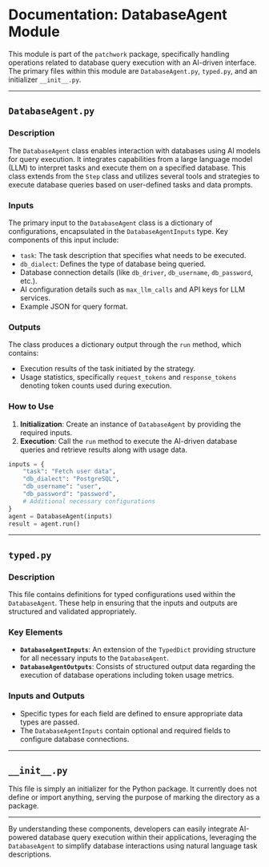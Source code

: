 # Documentation: DatabaseAgent Module

This module is part of the `patchwork` package, specifically handling operations related to database query execution with an AI-driven interface. The primary files within this module are `DatabaseAgent.py`, `typed.py`, and an initializer `__init__.py`.

---

## `DatabaseAgent.py`

### Description

The `DatabaseAgent` class enables interaction with databases using AI models for query execution. It integrates capabilities from a large language model (LLM) to interpret tasks and execute them on a specified database. This class extends from the `Step` class and utilizes several tools and strategies to execute database queries based on user-defined tasks and data prompts.

### Inputs

The primary input to the `DatabaseAgent` class is a dictionary of configurations, encapsulated in the `DatabaseAgentInputs` type. Key components of this input include:

- `task`: The task description that specifies what needs to be executed.
- `db_dialect`: Defines the type of database being queried.
- Database connection details (like `db_driver`, `db_username`, `db_password`, etc.).
- AI configuration details such as `max_llm_calls` and API keys for LLM services.
- Example JSON for query format.

### Outputs

The class produces a dictionary output through the `run` method, which contains:

- Execution results of the task initiated by the strategy.
- Usage statistics, specifically `request_tokens` and `response_tokens` denoting token counts used during execution.

### How to Use

1. **Initialization**: Create an instance of `DatabaseAgent` by providing the required inputs.
2. **Execution**: Call the `run` method to execute the AI-driven database queries and retrieve results along with usage data.

```python
inputs = {
    "task": "Fetch user data",
    "db_dialect": "PostgreSQL",
    "db_username": "user",
    "db_password": "password",
    # Additional necessary configurations
}
agent = DatabaseAgent(inputs)
result = agent.run()
```

---

## `typed.py`

### Description

This file contains definitions for typed configurations used within the `DatabaseAgent`. These help in ensuring that the inputs and outputs are structured and validated appropriately.

### Key Elements

- **`DatabaseAgentInputs`**: An extension of the `TypedDict` providing structure for all necessary inputs to the `DatabaseAgent`.
- **`DatabaseAgentOutputs`**: Consists of structured output data regarding the execution of database operations including token usage metrics.

### Inputs and Outputs

- Specific types for each field are defined to ensure appropriate data types are passed.
- The `DatabaseAgentInputs` contain optional and required fields to configure database connections.

---

## `__init__.py`

This file is simply an initializer for the Python package. It currently does not define or import anything, serving the purpose of marking the directory as a package.

---

By understanding these components, developers can easily integrate AI-powered database query execution within their applications, leveraging the `DatabaseAgent` to simplify database interactions using natural language task descriptions.
